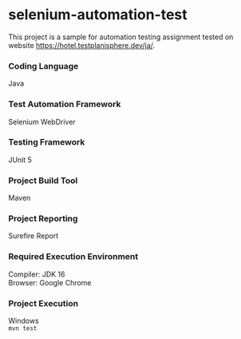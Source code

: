 # selenium-automation-test
This project is a sample for automation testing assignment tested on website https://hotel.testplanisphere.dev/ja/.

### Coding Language
Java

### Test Automation Framework
Selenium WebDriver

### Testing Framework
JUnit 5

### Project Build Tool
Maven

### Project Reporting 
Surefire Report

### Required Execution Environment
Compiler: JDK 16\
Browser: Google Chrome

### Project Execution
Windows\
`mvn test`
